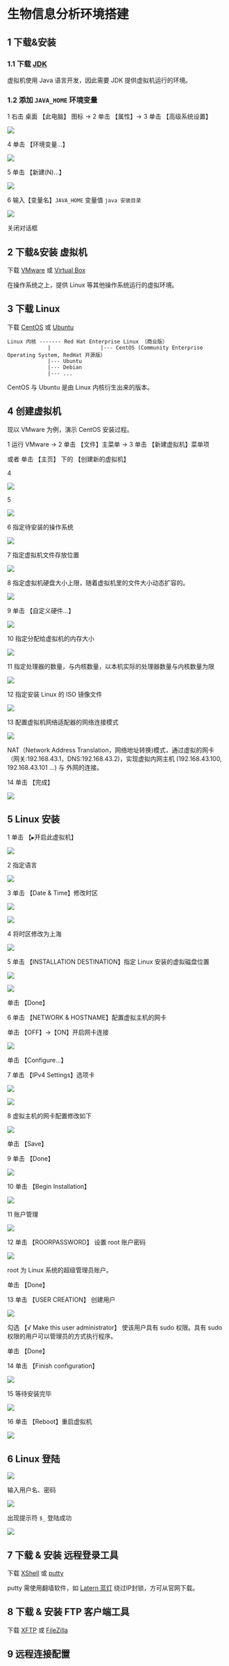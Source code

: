 # 生物信息分析环境搭建

## 1 下载&安装 

### 1.1 下载 [JDK](https://www.oracle.com/technetwork/java/javase/downloads/jdk11-downloads-5066655.html)

虚拟机使用 Java 语言开发，因此需要 JDK 提供虚拟机运行的环境。

### 1.2 添加 `JAVA_HOME` 环境变量

1 右击 桌面 【此电脑】 图标 -> 2 单击 【属性】-> 3 单击 【高级系统设置】

![](https://github.com/QifengSun/bioinfomatics/blob/master/png/java_home_1.png)

4 单击 【环境变量...】

![](https://github.com/QifengSun/bioinfomatics/blob/master/png/java_home_2.png)

5 单击 【新建(N)...】

![](https://github.com/QifengSun/bioinfomatics/blob/master/png/java_home_3.png)

6 输入【变量名】`JAVA_HOME` 变量值 `java 安装目录`

![](https://github.com/QifengSun/bioinfomatics/blob/master/png/java_home_4.png)

关闭对话框

## 2 下载&安装 虚拟机

下载 [VMware](https://www.vmware.com/go/getworkstation-win) 或 [Virtual Box](https://www.virtualbox.org/wiki/Downloads)

在操作系统之上，提供 Linux 等其他操作系统运行的虚拟环境。


## 3 下载 Linux

下载 [CentOS](https://www.centos.org/) 或 [Ubuntu](https://www.ubuntu.com/download/desktop)

```
Linux 内核 ------- Red Hat Enterprise Linux （商业版）
             |                |--- CentOS (Community Enterprise Operating System, RedHat 开源版）
             |--- Ubuntu
             |--- Debian
             |--- ...
```

CentOS 与 Ubuntu 是由 Linux 内核衍生出来的版本。


## 4 创建虚拟机

现以 VMware 为例，演示 CentOS 安装过程。

1 运行 VMware -> 2 单击 【文件】主菜单 -> 3 单击 【新建虚拟机】菜单项 

  或者 单击 【主页】 下的 【创建新的虚拟机】


4

![](https://github.com/QifengSun/bioinfomatics/blob/master/png/vmware_1.png)


5

![](https://github.com/QifengSun/bioinfomatics/blob/master/png/vmware_2.png)


6 指定待安装的操作系统

![](https://github.com/QifengSun/bioinfomatics/blob/master/png/vmware_3.png)


7 指定虚拟机文件存放位置

![](https://github.com/QifengSun/bioinfomatics/blob/master/png/vmware_4.png)


8 指定虚拟机硬盘大小上限，随着虚拟机里的文件大小动态扩容的。

![](https://github.com/QifengSun/bioinfomatics/blob/master/png/vmware_5.png)


9 单击 【自定义硬件...】

![](https://github.com/QifengSun/bioinfomatics/blob/master/png/vmware_6.png)


10 指定分配给虚拟机的内存大小

![](https://github.com/QifengSun/bioinfomatics/blob/master/png/vmware_7.png)


11 指定处理器的数量，与内核数量，以本机实际的处理器数量与内核数量为限

![](https://github.com/QifengSun/bioinfomatics/blob/master/png/vmware_8.png)


12 指定安装 Linux 的 ISO 镜像文件

![](https://github.com/QifengSun/bioinfomatics/blob/master/png/vmware_9.png)


13 配置虚拟机网络适配器的网络连接模式

![](https://github.com/QifengSun/bioinfomatics/blob/master/png/vmware_10.png)

NAT（Network Address Translation，网络地址转换)模式，通过虚拟的网卡（网关:192.168.43.1，DNS:192.168.43.2)，实现虚拟内网主机 (192.168.43.100, 192.168.43.101 ...) 与 外网的连接。


14 单击 【完成】

![](https://github.com/QifengSun/bioinfomatics/blob/master/png/vmware_11.png)

## 5 Linux 安装

1 单击 【```▶```开启此虚拟机】

![](https://github.com/QifengSun/bioinfomatics/blob/master/png/CentOS_1.png)


2 指定语言

![](https://github.com/QifengSun/bioinfomatics/blob/master/png/CentOS_2.png)


3 单击 【Date & Time】修改时区

![](https://github.com/QifengSun/bioinfomatics/blob/master/png/CentOS_3.png)

![](https://github.com/QifengSun/bioinfomatics/blob/master/png/CentOS_4.png)


4 将时区修改为上海

![](https://github.com/QifengSun/bioinfomatics/blob/master/png/CentOS_5.png)


5 单击 【INSTALLATION DESTINATION】指定 Linux 安装的虚拟磁盘位置

![](https://github.com/QifengSun/bioinfomatics/blob/master/png/CentOS_6.png)

![](https://github.com/QifengSun/bioinfomatics/blob/master/png/CentOS_7.png)

单击 【Done】


6 单击 【NETWORK & HOSTNAME】配置虚拟主机的网卡

单击 【OFF】->【ON】开启网卡连接

![](https://github.com/QifengSun/bioinfomatics/blob/master/png/CentOS_8.png)


单击 【Configure...】


7 单击 【IPv4 Settings】选项卡 

![](https://github.com/QifengSun/bioinfomatics/blob/master/png/CentOS_9.png)

![](https://github.com/QifengSun/bioinfomatics/blob/master/png/CentOS_10.png)


8 虚拟主机的网卡配置修改如下

![](https://github.com/QifengSun/bioinfomatics/blob/master/png/CentOS_11.png)

单击 【Save】

9 单击 【Done】 

![](https://github.com/QifengSun/bioinfomatics/blob/master/png/CentOS_12.png)


10 单击 【Begin Installation】

![](https://github.com/QifengSun/bioinfomatics/blob/master/png/CentOS_13.png)


11 账户管理 

![](https://github.com/QifengSun/bioinfomatics/blob/master/png/CentOS_14.png)

12 单击 【ROORPASSWORD】 设置 root 账户密码

![](https://github.com/QifengSun/bioinfomatics/blob/master/png/CentOS_15.png)

root 为 Linux 系统的超级管理员账户。

单击 【Done】

13 单击 【USER CREATION】 创建用户

![](https://github.com/QifengSun/bioinfomatics/blob/master/png/CentOS_16.png)

勾选 【√ Make this user administrator】 使该用户具有 sudo 权限。具有 sudo 权限的用户可以管理员的方式执行程序。

单击 【Done】

14 单击 【Finish configuration】

![](https://github.com/QifengSun/bioinfomatics/blob/master/png/CentOS_17.png)


15 等待安装完毕

![](https://github.com/QifengSun/bioinfomatics/blob/master/png/CentOS_18.png)


16 单击 【Reboot】重启虚拟机

![](https://github.com/QifengSun/bioinfomatics/blob/master/png/CentOS_19.png)


## 6 Linux 登陆

![](https://github.com/QifengSun/bioinfomatics/blob/master/png/CentOS_20.png)


输入用户名、密码

![](https://github.com/QifengSun/bioinfomatics/blob/master/png/CentOS_21.png)


出现提示符 `$_` 登陆成功

![](https://github.com/QifengSun/bioinfomatics/blob/master/png/CentOS_22.png)

## 7 下载 & 安装 远程登录工具

下载 [XShell](https://www.netsarang.com/zh/xshell/) 或 [putty](http://www.putty.org/)

putty 需使用翻墙软件，如 [Latern 蓝灯](https://github.com/getlantern/lantern) 绕过IP封锁，方可从官网下载。

## 8 下载 & 安装 FTP 客户端工具

下载 [XFTP](https://www.netsarang.com/zh/xftp/) 或 [FileZilla](https://filezilla-project.org/)

## 9 远程连接配置


